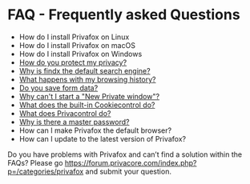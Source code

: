 # FAQ - Frequently asked Questions  

- How do I install Privafox on Linux
- How do I install Privafox on macOS
- How do I install Privafox on Windows
- [How do you protect my privacy?](faq/protectprivacy.md)
- [Why is findx the default search engine?](faq/findxdefault.md)
- [What happens with my browsing history?](faq/browsinghistory.md)
- [Do you save form data?](faq/formdata.md)
- [Why can't I start a "New Private window"?](faq/noprivatewindow.md)
- [What does the built-in Cookiecontrol do?](faq/cookiecontrol.md)
- [What does Privacontrol do?](faq/privacontrol.md)
- [Why is there a master password?](faq/masterpassword.md)
- How can I make Privafox the default browser?
- How can I update to the latest version of Privafox?








Do you have problems with Privafox and can’t find a solution within the FAQs? 
Please go https://forum.privacore.com/index.php?p=/categories/privafox and submit your question.
